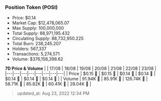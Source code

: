 
  ### Position Token (POSI)
  - Price: $0.14
  - Market Cap: $12,478,065.07
  - Max Supply: 100,000,000
  - Total Supply: 88,971,195.432
  - Circulating Supply: 88,732,950.225
  - Total Burn: 238,245.207
  - Holders: 567,337
  - Transactions: 5,274,571
  - Volume: $376,158,398.62

  **7D Price & Volume**
  | | 17&#x2F;08 | 18&#x2F;08 | 19&#x2F;08 | 20&#x2F;08 | 21&#x2F;08 | 22&#x2F;08 | 23&#x2F;08 |
  |---|---|---|---|---|---|---|---|
  | Price | $0.15 🔻 | $0.15 🔻 | $0.14 🔻 | $0.14 🔻 | $0.14 🚀 | $0.14 🔻 | $0.14 🔻 |
  | Volume | 91.94K 🚀 | 85.91K 🔻 | 126.74K 🚀 | 58.71K 🔻 | 85.82K 🚀 | 60.41K 🔻 | 28.04K 🔻 |

  > updated_at: Aug 23, 2022 12:34 PM
